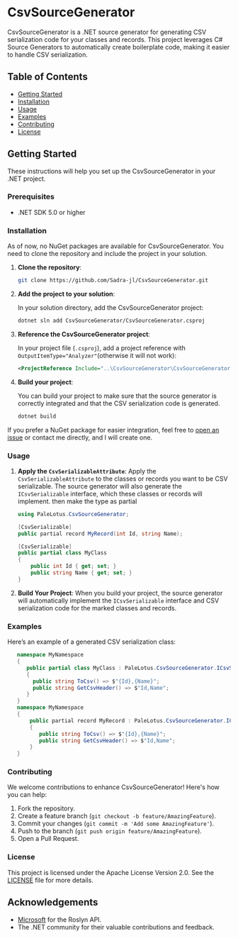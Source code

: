 # CsvSourceGenerator

CsvSourceGenerator is a .NET source generator for generating CSV serialization code for your classes and records. This project leverages C# Source Generators to automatically create boilerplate code, making it easier to handle CSV serialization.

## Table of Contents

- [Getting Started](#getting-started)
- [Installation](#installation)
- [Usage](#usage)
- [Examples](#examples)
- [Contributing](#contributing)
- [License](#license)

## Getting Started

These instructions will help you set up the CsvSourceGenerator in your .NET project.

### Prerequisites

- .NET SDK 5.0 or higher

### Installation

As of now, no NuGet packages are available for CsvSourceGenerator. You need to clone the repository and include the project in your solution.

1. **Clone the repository**:

    ```sh
    git clone https://github.com/Sadra-jl/CsvSourceGenerator.git
    ```

2. **Add the project to your solution**:

   In your solution directory, add the CsvSourceGenerator project:

    ```sh
    dotnet sln add CsvSourceGenerator/CsvSourceGenerator.csproj
    ```

3. **Reference the CsvSourceGenerator project**:

   In your project file (`.csproj`), add a project reference with `OutputItemType="Analyzer"`(otherwise it will not work):

    ```xml
    <ProjectReference Include="..\CsvSourceGenerator\CsvSourceGenerator.csproj" OutputItemType="Analyzer" />
    ```
4. **Build your project**:

   You can build your project to make sure that the source generator is correctly integrated and that the CSV serialization code is generated.

    ```sh
    dotnet build
    ```

If you prefer a NuGet package for easier integration, feel free to [open an issue](https://github.com/Sadra-jl/CsvSourceGenerator/issues) or contact me directly, and I will create one.


### Usage

1. **Apply the `CsvSerializableAttribute`**:
Apply the `CsvSerializableAttribute` to the classes or records you want to be CSV serializable. The source generator will also generate the `ICsvSerializable` interface, which these classes or records will implement. then make the type as partial

   ```csharp
   using PaleLotus.CsvSourceGenerator;

   [CsvSerializable]
   public partial record MyRecord(int Id, string Name);

   [CsvSerializable]
   public partial class MyClass
   {
       public int Id { get; set; }
       public string Name { get; set; }
   }
   ```
2. **Build Your Project**:
   When you build your project, the source generator will automatically implement the `ICsvSerializable` interface and CSV serialization code for the marked classes and records.

### Examples

Here’s an example of a generated CSV serialization class:

```csharp
   namespace MyNamespace
   {
      public partial class MyClass : PaleLotus.CsvSourceGenerator.ICsvSerializable
      {
        public string ToCsv() => $"{Id},{Name}";
        public string GetCsvHeader() => $"Id,Name";
      }
   }
   namespace MyNamespace
   {
       public partial record MyRecord : PaleLotus.CsvSourceGenerator.ICsvSerializable
       {
          public string ToCsv() => $"{Id},{Name}";
          public string GetCsvHeader() => $"Id,Name";
       }
   }
```

### Contributing

We welcome contributions to enhance CsvSourceGenerator! Here's how you can help:

1. Fork the repository.
2. Create a feature branch (`git checkout -b feature/AmazingFeature`).
3. Commit your changes (`git commit -m 'Add some AmazingFeature'`).
4. Push to the branch (`git push origin feature/AmazingFeature`).
5. Open a Pull Request.

### License

This project is licensed under the   Apache License Version 2.0. See the [LICENSE](LICENSE) file for more details.

## Acknowledgements

- [Microsoft](https://github.com/dotnet/roslyn) for the Roslyn API.
- The .NET community for their valuable contributions and feedback.
